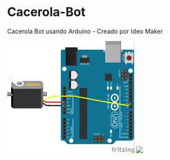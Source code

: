 # Cacerola-Bot
Cacerola Bot usando Arduino - Creado por Ideo Maker

<img src="https://github.com/ideomaker/Cacerola-Bot/blob/master/img/cacerola-esquema.png" />


<img src="https://github.com/ideomaker/Cacerola-Bot/blob/master/img/cacerola-gif.gif" />
